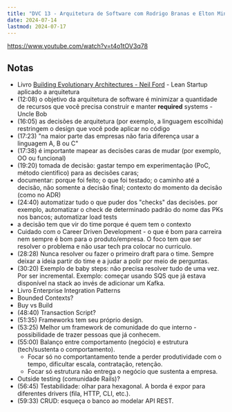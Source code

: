 ```yaml
---
title: "DVC 13 - Arquitetura de Software com Rodrigo Branas e Elton Minetto"
date: 2024-07-14
lastmod: 2024-07-17
---
```


https://www.youtube.com/watch?v=t4o1tOV3q78

## Notas
- Livro [Building Evolutionary Architectures - Neil Ford](https://evolutionaryarchitecture.com/) - Lean Startup aplicado a arquitetura
- (12:08) o objetivo da arquitetura de software é minimizar a quantidade de
recursos que você precisa construir e manter **required** systems - Uncle Bob
- (16:05) as decisões de arquitetura (por exemplo, a linguagem escolhida)
restringem o design que você pode aplicar no código
- (17:23) "na maior parte das empresas não faria diferença usar a linguagem A, B
ou C"
- (17:38) é importante mapear as decisões caras de mudar (por exemplo, OO ou
funcional)
- (19:20) tomada de decisão: gastar tempo em experimentação (PoC, método
cientifico) para as decisões caras;
- documentar: porque foi feito; o que foi testado; o caminho até a decisão, não
somente a decisão final; contexto do momento da decisão (como no ADR)
- (24:40) automatizar tudo o que puder dos "checks" das decisões. por exemplo,
automatizar o check de determinado padrão do nome das PKs nos bancos;
automatizar load tests
- a decisão tem que vir do time porque é quem tem o contexto
- Cuidado com o Career Driven Development - o que é bom para carreira nem sempre
é bom para o produto/empresa. O foco tem que ser resolver o problema e não usar
tech pra colocar no curriculo.
- (28:28) Nunca resolver ou fazer o primeiro draft para o time. Sempre deixar a
ideia partir do time e a judar a polir por meio de perguntas.
- (30:20) Exemplo de baby steps: não precisa resolver tudo de uma vez. Por ser
incremental. Exemplo: começar usando SQS que já estava disponível na stack ao
invés de adicionar um Kafka.
- Livro Enterprise Integration Patterns
- Bounded Contexts?
- Buy vs Build
- (48:40) Transaction Script?
- (51:35) Frameworks tem seu próprio design.
- (53:25) Melhor um framework de comunidade do que interno - possibilidade de
trazer pessoas que já conhecem.
- (55:00) Balanço entre comportamento (negócio) e estrutura (tech/sustenta o
comportamento).
    * Focar só no comportantamento tende a perder produtividade com o tempo,
      dificultar escala, contratação, retenção.
    * Focar só estrutura não entrega o negócio que sustenta a empresa.
- Outside testing (comunidade Rails)?
- (56:45) Testabilidade: olhar para hexagonal. A borda é expor para diferentes
drivers (fila, HTTP, CLI, etc.).
- (59:33) CRUD: esqueça o banco ao modelar API REST.
